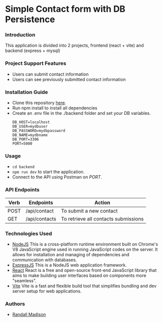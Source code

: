 # Simple Contact form with DB Persistence

### Introduction
This application is divided into 2 projects, frontend (react + vite) and backend (express + mysql)

### Project Support Features
* Users can submit contact information
* Users can see previously submitted contact information

### Installation Guide
* Clone this repository [here](https://github.com/cmadison0005/contact_form.git).
* Run npm install to install all dependencies
* Create an .env file in the ./backend folder and set your DB variables.
    ```
    DB_HOST=localhost
    DB_USER=mydbuser
    DB_PASSWORD=mydbpassword
    DB_NAME=mydbname
    DB_PORT=3306
    PORT=5000
    ```
### Usage
* `cd backend`
* `npm run dev` to start the application.
* Connect to the API using Postman on *PORT*.

### API Endpoints
| Verb | Endpoints     | Action                               |
| ---- | ------------- | ------------------------------------ |
| POST | /api/contact  | To submit a new contact              |
| GET  | /api/contacts | To retrieve all contacts submissions |

### Technologies Used
* [NodeJS](https://nodejs.org/) This is a cross-platform runtime environment built on Chrome's V8 JavaScript engine used in running JavaScript codes on the server. It allows for installation and managing of dependencies and communication with databases.
* [ExpressJS](https://www.expresjs.org/) This is a NodeJS web application framework.
* [React](https://react.dev/) React is a free and open-source front-end JavaScript library that aims to make building user interfaces based on components more "seamless".
* [Vite](https://mongoosejs.com/) Vite is a fast and flexible build tool that simplifies bundling and dev server setup for web applications.

### Authors
* [Randall Madison](https://github.com/cmadison0005)
